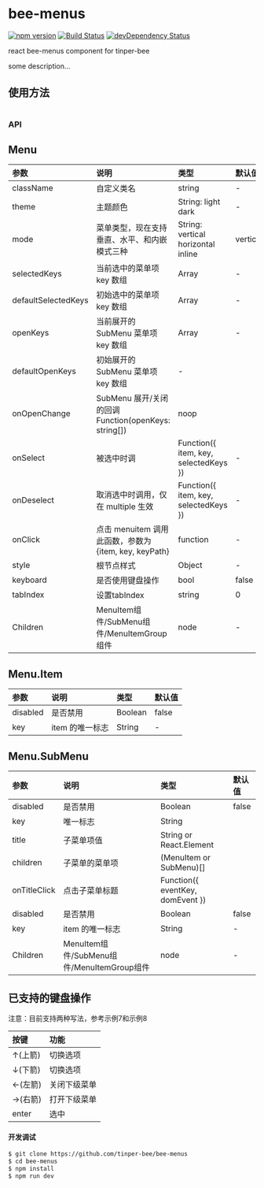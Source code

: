 # bee-menus
[![npm version](https://img.shields.io/npm/v/bee-menus.svg)](https://www.npmjs.com/package/bee-menus)
[![Build Status](https://img.shields.io/travis/tinper-bee/bee-menus/master.svg)](https://travis-ci.org/tinper-bee/bee-menus)
[![devDependency Status](https://img.shields.io/david/dev/tinper-bee/bee-menus.svg)](https://david-dm.org/tinper-bee/bee-menus#info=devDependencies)


react bee-menus component for tinper-bee

some description...

## 使用方法

```js

```

### API

## Menu

|参数|说明|类型|默认值|
|:---|:----|:---|:------|
|className|自定义类名|string|-|
|theme|主题颜色|String: light dark|-|
|mode|菜单类型，现在支持垂直、水平、和内嵌模式三种	|String: vertical horizontal inline|vertical|
|selectedKeys|当前选中的菜单项 key 数组|Array|-|	
|defaultSelectedKeys|初始选中的菜单项 key 数组|Array|-|	
|openKeys|当前展开的 SubMenu 菜单项 key 数组|Array|-|
|defaultOpenKeys|初始展开的 SubMenu 菜单项 key 数组|-|
|onOpenChange|SubMenu 展开/关闭的回调	Function(openKeys: string[])|noop|
|onSelect|被选中时调|	Function({ item, key, selectedKeys })|-|
|onDeselect|取消选中时调用，仅在 multiple 生效|	Function({ item, key, selectedKeys })|-|
|onClick|点击 menuitem 调用此函数，参数为 {item, key, keyPath}|	function|-|
|style|根节点样式|Object|-|	
|keyboard|是否使用键盘操作|bool|false|	
|tabIndex|设置tabIndex|string|0|	
|Children|MenuItem组件/SubMenu组件/MenuItemGroup组件|node|-|

## Menu.Item

|参数|说明|类型|默认值|
|:---|:----|:---|:------|
|disabled|是否禁用|Boolean|false|
|key|item 的唯一标志|String|-|

## Menu.SubMenu

|参数|说明|类型|默认值|
|:---|:----|:---|:------|
|disabled|是否禁用|Boolean|false|
|key|唯一标志|String|	
|title|子菜单项值	|String or React.Element|
|children|子菜单的菜单项|(MenuItem or SubMenu)[]|
|onTitleClick|点击子菜单标题|Function({ eventKey, domEvent })|
|disabled|是否禁用|Boolean|false|
|key|item 的唯一标志|String|-|
|Children|MenuItem组件/SubMenu组件/MenuItemGroup组件|node|-|


## 已支持的键盘操作

注意：目前支持两种写法，参考示例7和示例8

|按键|功能|
|:---|:----|
|↑(上箭)|切换选项|
|↓(下箭) |切换选项|
|←(左箭) |关闭下级菜单|
|→(右箭) |打开下级菜单|
|enter | 选中|


#### 开发调试

```sh
$ git clone https://github.com/tinper-bee/bee-menus
$ cd bee-menus
$ npm install
$ npm run dev
```
